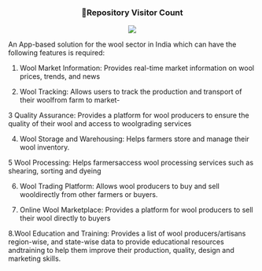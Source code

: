 <div align=center>
  <h3><b>📍Repository Visitor Count</b></h3>
</div>
<p align="center" >   
  <img src="https://profile-counter.glitch.me/Hunterdii/count.svg" />  
</p>
    An App-based solution for the wool sector in India which can have the following features is required: 
    
 1. Wool Market Information: Provides real-time market information on wool prices, trends, and news

 2. Wool Tracking: Allows users to track the production and transport of their woolfrom farm to market-

 3 Quality Assurance: Provides a platform for wool producers to ensure the quality of their wool and access to woolgrading services

 4. Wool Storage and Warehousing: Helps farmers store and manage their wool inventory. 

 5 Wool Processing: Helps farmersaccess wool processing services such as shearing, sorting and dyeing 

 6. Wool Trading Platform: Allows wool producers to buy and sell wooldirectly from other farmers or buyers.

 7. Online Wool Marketplace: Provides a platform for wool producers to sell their wool directly to buyers

 8.Wool Education and Training: Provides a list of wool producers/artisans region-wise, and state-wise data to
 provide educational resources andtraining to help them improve their production, quality, design and marketing skills.
